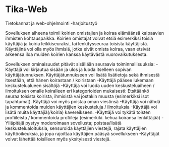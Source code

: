 # Tika-Web
Tietokannat ja web-ohjelmointi -harjoitustyö

Sovelluksen aiheena toimii koirien omistajien ja koiraa elämäänsä kaipaavien ihmisten
kohtauspaikka. Koirien omistajat voivat etsiä esimerkiksi toisia käyttäjiä ja koiria leikkiseuraksi, tai lenkitysseuraa toisista käyttäjistä. Käyttäjinä voi olla myös ihmisiä, jotka eivät omista koiraa, vaan etsivät arkeensa iloa muiden koirien kanssa käytävästä vuorovaikutuksesta.

Sovelluksen ominaisuudet pitävät sisällään seuraavia toiminnallisuuksia:
-Käyttäjä voi kirjautua sisään ja ulos ja luoda itselleen sopivan käyttäjätunnuksen. Käyttäjätunnukseen voi lisätä lisätietoja sekä ihmisestä itsestään, että hänen koirastaan / koiristaan
-Käyttäjä pääsee lukemaan keskustelualueen sisältöjä
-Käyttäjä voi luoda uuden keskusteluaiheen / ilmoituksen omalle koiralleen eri kategorioiden mukaisesti: Etsitäänkö seuraa toisista koirista, ihmisistä vai jostakin muusta (esimerkiksi isot tapahtumat). Käyttäjä voi myös poistaa oman viestinsä
-Käyttäjä voi nähdä ja kommentoida muiden käyttäjien keskusteluja / ilmoituksia
-Käyttäjä voi lisätä muita käyttäjiä(/koiria) kavereikseen.
-Käyttäjä voi tykätä toisten profiileista / kommentoida profiileja (esimerkiki. kehua koiransa lenkittäjää)
-Ylläpitäjä pystyy moderoimaan sovellusta; poistaa/lisätä keskustelualoituksia, sensuroida käyttäjien viestejä, rajata käyttäjien käyttöoikeuksia, ja jopa rajoittaa käyttäjien pääsyä sovellukseen
-Käyttäjät voivat lähettää toisilleen myös yksityisesti viestejä.
